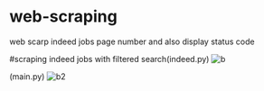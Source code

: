 # web-scraping


  web scarp indeed jobs page number and also display status code



#scraping indeed jobs with filtered search(indeed.py)
![b](https://user-images.githubusercontent.com/61471517/115467168-b43d5800-a24e-11eb-981a-6a49f1807f1f.png)


(main.py)
![b2](https://user-images.githubusercontent.com/61471517/115467281-e8187d80-a24e-11eb-9d2e-eddd8e975c51.png)

